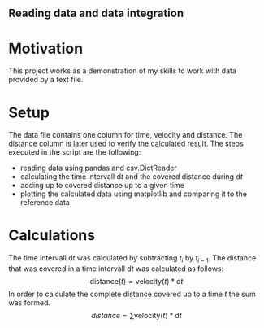 ## Reading data and data integration
# Motivation
This project works as a demonstration of my skills to work with data provided by a text file.
# Setup
The data file contains one column for time, velocity and distance. The distance column is later used to verify the calculated result.
The steps executed in the script are the following:
- reading data using pandas and csv.DictReader
- calculating the time intervall d$t$ and the covered distance during d$t$
- adding up to covered distance up to a given time
- plotting the calculated data using matplotlib and comparing it to the reference data
# Calculations

The time intervall d$t$ was calculated by subtracting $t_i$  by $t_{i-1}$.
The distance that was covered in a time intervall d$t$ was calculated as follows:
$$
\text{distance}(t) = \text{velocity}(t) * \text{d}t
$$
In order to calculate the complete distance covered up to a time $t$ the sum was formed.
$$
distance = \sum \text{velocity}(t) * \text{d}t
$$

